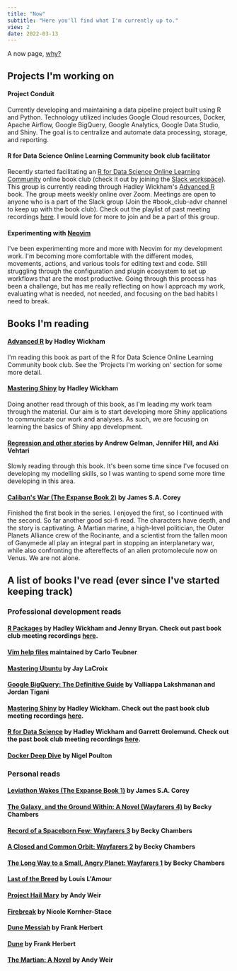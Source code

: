 ```yaml
---
title: "Now"
subtitle: "Here you'll find what I'm currently up to."
view: 2
date: 2022-03-13
---
```


A now page, [why?](https://nownownow.com/about) 

## Projects I'm working on

#### **Project Conduit** 

Currently developing and maintaining a data pipeline project built using R and Python. Technology utilized includes Google Cloud resources, Docker, Apache Airflow, Google BigQuery, Google Analytics, Google Data Studio, and Shiny. The goal is to centralize and automate data processing, storage, and reporting.  

#### **R for Data Science Online Learning Community book club facilitator**

Recently started facilitating an [R for Data Science Online Learning Community](https://www.rfordatasci.com/) online book club (check it out by joining the [Slack workspace](http://r4ds.io/join)). This group is currently reading through Hadley Wickham's [Advanced R](https://adv-r.hadley.nz/) book. The group meets weekly online over Zoom. Meetings are open to anyone who is a part of the Slack group (Join the #book_club-advr channel to keep up with the book club). Check out the playlist of past meeting recordings [here](https://www.youtube.com/watch?v=vfTg6upHvO4&list=PL3x6DOfs2NGi4I1DhjPufFNbqCry_xQLq). I would love for more to join and be a part of this group. 

#### Experimenting with [Neovim](https://neovim.io/)

I've been experimenting more and more with Neovim for my development work. I'm becoming more comfortable with the different modes, movements, actions, and various tools for editing text and code. Still struggling through the configuration and plugin ecosystem to set up workflows that are the most productive. Going through this process has been a challenge, but has me really reflecting on how I approach my work, evaluating what is needed, not needed, and focusing on the bad habits I need to break.  

## Books I'm reading

#### [Advanced R](https://adv-r.hadley.nz/) by Hadley Wickham

I'm reading this book as part of the R for Data Science Online Learning Community book club. See the 'Projects I'm working on' section for some more detail.

#### [Mastering Shiny](https://mastering-shiny.org/index.html) by Hadley Wickham

Doing another read through of this book, as I'm leading my work team through the material. Our aim is to start developing more Shiny applications to communicate our work and analyses. As such, we are focusing on learning the basics of Shiny app development. 

#### [Regression and other stories](https://avehtari.github.io/ROS-Examples/) by Andrew Gelman, Jennifer Hill, and Aki Vehtari

Slowly reading through this book. It's been some time since I've focused on developing my modelling skills, so I was wanting to spend some more time developing in this area.  

#### [Caliban's War (The Expanse Book 2)](https://www.amazon.com/Calibans-War-Expanse-Book-2-ebook/dp/B005SCRR1A) by James S.A. Corey

Finished the first book in the series. I enjoyed the first, so I continued with the second. So far another good sci-fi read. The characters have depth, and the story is captivating. A Martian marine, a high-level politician, the Outer Planets Alliance crew of the Rocinante, and a scientist from the fallen moon of Ganymede all play an integral part in stopping an interplanetary war, while also confronting the aftereffects of an alien protomolecule now on Venus. We are not alone.

## A list of books I've read (ever since I've started keeping track)

### Professional development reads

#### [R Packages](https://r-pkgs.org/) by Hadley Wickham and Jenny Bryan. Check out past book club meeting recordings [here](https://www.youtube.com/watch?v=QOmdmGMxl_Q&list=PL3x6DOfs2NGi8NcKmNxw_Hk4-leUsivZv&index=1).

#### [Vim help files](https://vimhelp.org/) maintained by Carlo Teubner

#### [Mastering Ubuntu](https://www.amazon.com/Mastering-Ubuntu-Server-configuring-troubleshooting/dp/1800564643) by Jay LaCroix

#### [Google BigQuery: The Definitive Guide](https://www.amazon.com/Google-BigQuery-Definitive-Warehousing-Analytics/dp/1492044466/) by Valliappa Lakshmanan and Jordan Tigani

#### [Mastering Shiny](https://mastering-shiny.org/) by Hadley Wickham. Check out the past book club meeting recordings [here](https://www.youtube.com/watch?v=beOYuHG9Xng&list=PL3x6DOfs2NGjhwrYvdmrKRNcvXX7X6ldt).

#### [R for Data Science](https://r4ds.had.co.nz/) by Hadley Wickham and Garrett Grolemund. Check out the past book club meeting recordings [here](https://www.youtube.com/watch?v=_IQrDw3Fp4M&list=PL3x6DOfs2NGjtn1_4BSX99R5wrLjK7XvY).

#### [Docker Deep Dive](https://www.amazon.com/Docker-Deep-Dive-Nigel-Poulton-ebook/dp/B01LXWQUFF) by Nigel Poulton

### Personal reads

#### [Leviathon Wakes (The Expanse Book 1)](https://www.amazon.com/Leviathan-Wakes-Expanse-Book-1-ebook/dp/B0047Y171G) by James S.A. Corey

#### [The Galaxy, and the Ground Within: A Novel (Wayfarers 4)](https://www.amazon.com/Galaxy-Ground-Within-Novel-Wayfarers-ebook/dp/B088RDCLQ4) by Becky Chambers

#### [Record of a Spaceborn Few: Wayfarers 3](https://www.amazon.com/Record-Spaceborn-Few-Wayfarers-Book-ebook/dp/B072BFJCB9/) by Becky Chambers

#### [A Closed and Common Orbit: Wayfarers 2](https://www.amazon.com/dp/B01ARXVTFE/ref=dp-kindle-redirect?_encoding=UTF8&btkr=1) by Becky Chambers

#### [The Long Way to a Small, Angry Planet: Wayfarers 1](https://www.amazon.com/Long-Small-Angry-Planet-Wayfarers/dp/0062444131) by Becky Chambers

#### [Last of the Breed](https://www.amazon.com/Last-Breed-Novel-Louis-LAmour/dp/0553280422) by Louis L'Amour

#### [Project Hail Mary](https://www.amazon.com/Project-Hail-Mary-Andy-Weir-ebook/dp/B08FHBV4ZX/) by Andy Weir

#### [Firebreak](https://apps.npr.org/best-books/#year=2021&book=93) by Nicole Kornher-Stace

#### [Dune Messiah](https://www.amazon.com/gp/product/B0011UGNDG) by Frank Herbert

#### [Dune](https://www.amazon.com/gp/product/B00B7NPRY8) by Frank Herbert

#### [The Martian: A Novel](https://www.amazon.com/Martian-Novel-Andy-Weir-ebook/dp/B00EMXBDMA) by Andy Weir
